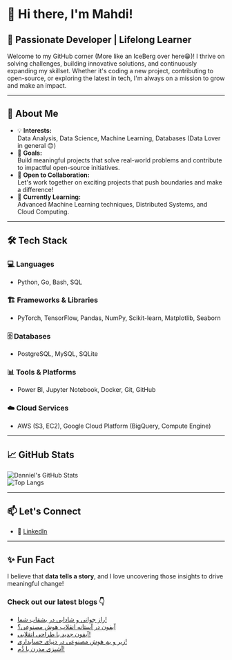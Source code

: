 # 👋 Hi there, I'm Mahdi!

## 🚀 Passionate Developer | Lifelong Learner

Welcome to my GitHub corner (More like an IceBerg over here😁)! I thrive on solving challenges, building innovative solutions, and continuously expanding my skillset. Whether it's coding a new project, contributing to open-source, or exploring the latest in tech, I'm always on a mission to grow and make an impact.

---

## 🌟 About Me

- 💡 **Interests:**  
  Data Analysis, Data Science, Machine Learning, Databases (Data Lover in general 😊)  
- 🎯 **Goals:**  
  Build meaningful projects that solve real-world problems and contribute to impactful open-source initiatives.  
- 🤝 **Open to Collaboration:**  
  Let's work together on exciting projects that push boundaries and make a difference!  
- 🌱 **Currently Learning:**  
  Advanced Machine Learning techniques, Distributed Systems, and Cloud Computing.  

---

## 🛠️ Tech Stack

### 💻 Languages  
- Python, Go, Bash, SQL  

### 🏗️ Frameworks & Libraries  
- PyTorch, TensorFlow, Pandas, NumPy, Scikit-learn, Matplotlib, Seaborn  

### 🗄️ Databases  
- PostgreSQL, MySQL, SQLite  

### 📊 Tools & Platforms  
- Power BI, Jupyter Notebook, Docker, Git, GitHub  

### ☁️ Cloud Services  
- AWS (S3, EC2), Google Cloud Platform (BigQuery, Compute Engine)  

---

## 📈 GitHub Stats  

![Danniel's GitHub Stats](https://github-readme-stats.vercel.app/api?username=Danniel4ev&show_icons=true&theme=radical)  
![Top Langs](https://github-readme-stats.vercel.app/api/top-langs/?username=Danniel4ev&layout=compact&theme=radical)  

---

## 📫 Let's Connect  

- 💼 [LinkedIn](https://www.linkedin.com/in/mahdi-yaghoubi-zadeh-26b442287/)

---

## ✨ Fun Fact  

I believe that **data tells a story**, and I love uncovering those insights to drive meaningful change!



### Check out our latest blogs 👇

<!-- BLOG-POST-LIST:START -->
- [راز جوانی و شادابی در بشقاب شما!](https://cyberuni.ir/blog/%D8%B1%D8%A7%D8%B2-%D8%AC%D9%88%D8%A7%D9%86%DB%8C-%D9%88-%D8%B4%D8%A7%D8%AF%D8%A7%D8%A8%DB%8C-%D8%AF%D8%B1-%D8%A8%D8%B4%D9%82%D8%A7%D8%A8-%D8%B4%D9%85%D8%A7/)
- [آیفون در آستانه انقلاب هوش مصنوعی؟](https://cyberuni.ir/blog/%D8%A2%DB%8C%D9%81%D9%88%D9%86-%D8%AF%D8%B1-%D8%A2%D8%B3%D8%AA%D8%A7%D9%86%D9%87-%D8%A7%D9%86%D9%82%D9%84%D8%A7%D8%A8-%D9%87%D9%88%D8%B4-%D9%85%D8%B5%D9%86%D9%88%D8%B9%DB%8C/)
- [آیفون جدید با طراحی انقلابی!](https://cyberuni.ir/blog/%D8%A2%DB%8C%D9%81%D9%88%D9%86-%D8%AC%D8%AF%DB%8C%D8%AF-%D8%A8%D8%A7-%D8%B7%D8%B1%D8%A7%D8%AD%DB%8C-%D8%A7%D9%86%D9%82%D9%84%D8%A7%D8%A8%DB%8C/)
- [زیر و بم هوش مصنوعی در دنیای حسابداری!](https://cyberuni.ir/blog/%D8%B2%DB%8C%D8%B1-%D9%88-%D8%A8%D9%85-%D9%87%D9%88%D8%B4-%D9%85%D8%B5%D9%86%D9%88%D8%B9%DB%8C-%D8%AF%D8%B1-%D8%AF%D9%86%DB%8C%D8%A7%DB%8C-%D8%AD%D8%B3%D8%A7%D8%A8%D8%AF%D8%A7%D8%B1%DB%8C/)
- [آشپزی مدرن با دُم!](https://cyberuni.ir/blog/%D8%A2%D8%B4%D9%BE%D8%B2%DB%8C-%D9%85%D8%AF%D8%B1%D9%86-%D8%A8%D8%A7-%D8%AF%D9%85/)
<!-- BLOG-POST-LIST:END -->
